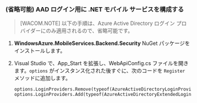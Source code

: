 ### (省略可能) AAD ログイン用に .NET モバイル サービスを構成する

> [WACOM.NOTE] 以下の手順は、Azure Active Directory ログイン プロバイダーにのみ適用されるので、省略可能です。

1.  **WindowsAzure.MobileServices.Backend.Security** NuGet パッケージをインストールします。

2.  Visual Studio で、App\_Start を拡張し、WebApiConfig.cs ファイルを開きます。`options` がインスタンス化された後すぐに、次のコードを `Register` メソッドに追加します。

        options.LoginProviders.Remove(typeof(AzureActiveDirectoryLoginProvider));
        options.LoginProviders.Add(typeof(AzureActiveDirectoryExtendedLoginProvider));


